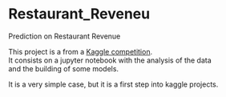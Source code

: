 # Restaurant_Reveneu
Prediction on Restaurant Revenue 

This project is a from a [Kaggle competition](https://www.kaggle.com/c/restaurant-revenue-prediction/overview).  
It consists on a jupyter notebook with the analysis of the data  
and the building of some models.  

It is a very simple case, but it is a first step into kaggle projects.

